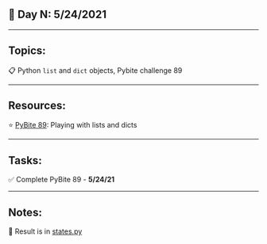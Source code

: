 ## :calendar: Day N: 5/24/2021

---

## Topics:

:clipboard: Python `list` and `dict` objects, Pybite challenge 89

---

## Resources:

:star: [PyBite 89](https://codechalleng.es/bites/21/): Playing with lists and dicts

---

## Tasks:

:white_check_mark: Complete PyBite 89 - **5/24/21**

---

## Notes:

:notebook: Result is in [states.py](states.py)